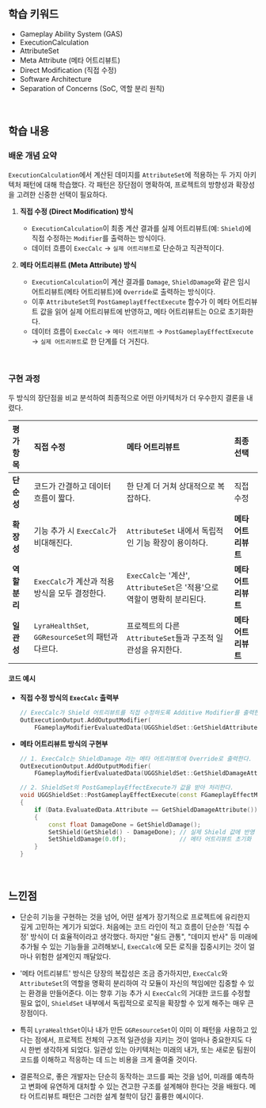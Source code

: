## 학습 키워드 

  * Gameplay Ability System (GAS)
  * ExecutionCalculation
  * AttributeSet
  * Meta Attribute (메타 어트리뷰트)
  * Direct Modification (직접 수정)
  * Software Architecture
  * Separation of Concerns (SoC, 역할 분리 원칙)

<br/>

## 학습 내용

### 배운 개념 요약 

`ExecutionCalculation`에서 계산된 데미지를 `AttributeSet`에 적용하는 두 가지 아키텍처 패턴에 대해 학습했다. 각 패턴은 장단점이 명확하여, 프로젝트의 방향성과 확장성을 고려한 신중한 선택이 필요하다.

1.  **직접 수정 (Direct Modification) 방식**

      * `ExecutionCalculation`이 최종 계산 결과를 실제 어트리뷰트(예: `Shield`)에 직접 수정하는 `Modifier`를 출력하는 방식이다.
      * 데이터 흐름이 `ExecCalc` → `실제 어트리뷰트`로 단순하고 직관적이다.

2.  **메타 어트리뷰트 (Meta Attribute) 방식**

      * `ExecutionCalculation`이 계산 결과를 `Damage`, `ShieldDamage`와 같은 임시 어트리뷰트(메타 어트리뷰트)에 `Override`로 출력하는 방식이다.
      * 이후 `AttributeSet`의 `PostGameplayEffectExecute` 함수가 이 메타 어트리뷰트 값을 읽어 실제 어트리뷰트에 반영하고, 메타 어트리뷰트는 0으로 초기화한다.
      * 데이터 흐름이 `ExecCalc` → `메타 어트리뷰트` → `PostGameplayEffectExecute` → `실제 어트리뷰트`로 한 단계를 더 거친다.

<br/>

### 구현 과정 

두 방식의 장단점을 비교 분석하여 최종적으로 어떤 아키텍처가 더 우수한지 결론을 내렸다.

| 평가 항목 | 직접 수정 | 메타 어트리뷰트 | 최종 선택 |
| :--- | :--- | :--- | :--- |
| **단순성** | 코드가 간결하고 데이터 흐름이 짧다. | 한 단계 더 거쳐 상대적으로 복잡하다. | 직접 수정 |
| **확장성** | 기능 추가 시 `ExecCalc`가 비대해진다. | `AttributeSet` 내에서 독립적인 기능 확장이 용이하다. | **메타 어트리뷰트** |
| **역할 분리** | `ExecCalc`가 계산과 적용 방식을 모두 결정한다. | `ExecCalc`는 '계산', `AttributeSet`은 '적용'으로 역할이 명확히 분리된다. | **메타 어트리뷰트** |
| **일관성** | `LyraHealthSet`, `GGResourceSet`의 패턴과 다르다. | 프로젝트의 다른 `AttributeSet`들과 구조적 일관성을 유지한다. | **메타 어트리뷰트** |

#### 코드 예시

  * **직접 수정 방식의 `ExecCalc` 출력부**

    ```cpp
    // ExecCalc가 Shield 어트리뷰트를 직접 수정하도록 Additive Modifier를 출력한다.
    OutExecutionOutput.AddOutputModifier(
        FGameplayModifierEvaluatedData(UGGShieldSet::GetShieldAttribute(), EGameplayModOp::Additive, -DamageToShield));
    ```

  * **메타 어트리뷰트 방식의 구현부**

    ```cpp
    // 1. ExecCalc는 ShieldDamage 라는 메타 어트리뷰트에 Override로 출력한다.
    OutExecutionOutput.AddOutputModifier(
        FGameplayModifierEvaluatedData(UGGShieldSet::GetShieldDamageAttribute(), EGameplayModOp::Override, DamageToShield));

    // 2. ShieldSet의 PostGameplayEffectExecute가 값을 받아 처리한다.
    void UGGShieldSet::PostGameplayEffectExecute(const FGameplayEffectModCallbackData& Data)
    {
        if (Data.EvaluatedData.Attribute == GetShieldDamageAttribute())
        {
            const float DamageDone = GetShieldDamage();
            SetShield(GetShield() - DamageDone); // 실제 Shield 값에 반영
            SetShieldDamage(0.0f);               // 메타 어트리뷰트 초기화
        }
    }
    ```

<br/>

## 느낀점 

- 단순히 기능을 구현하는 것을 넘어, 어떤 설계가 장기적으로 프로젝트에 유리한지 깊게 고민하는 계기가 되었다. 처음에는 코드 라인이 적고 흐름이 단순한 '직접 수정' 방식이 더 효율적이라고 생각했다. 하지만 "쉴드 관통", "데미지 반사" 등 미래에 추가될 수 있는 기능들을 고려해보니, `ExecCalc`에 모든 로직을 집중시키는 것이 얼마나 위험한 설계인지 깨달았다.

- '메타 어트리뷰트' 방식은 당장의 복잡성은 조금 증가하지만, `ExecCalc`와 `AttributeSet`의 역할을 명확히 분리하여 각 모듈이 자신의 책임에만 집중할 수 있는 환경을 만들어준다. 이는 향후 기능 추가 시 `ExecCalc`의 거대한 코드를 수정할 필요 없이, `ShieldSet` 내부에서 독립적으로 로직을 확장할 수 있게 해주는 매우 큰 장점이다.

- 특히 `LyraHealthSet`이나 내가 만든 `GGResourceSet`이 이미 이 패턴을 사용하고 있다는 점에서, 프로젝트 전체의 구조적 일관성을 지키는 것이 얼마나 중요한지도 다시 한번 생각하게 되었다. 일관성 있는 아키텍처는 미래의 내가, 또는 새로운 팀원이 코드를 이해하고 적응하는 데 드는 비용을 크게 줄여줄 것이다.

- 결론적으로, 좋은 개발자는 단순히 동작하는 코드를 짜는 것을 넘어, 미래를 예측하고 변화에 유연하게 대처할 수 있는 견고한 구조를 설계해야 한다는 것을 배웠다. 메타 어트리뷰트 패턴은 그러한 설계 철학이 담긴 훌륭한 예시이다.
